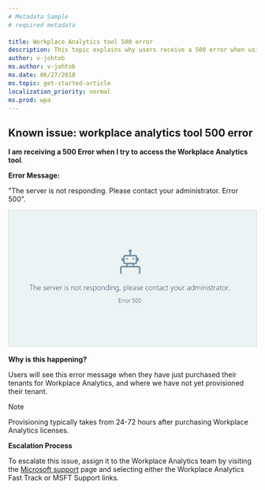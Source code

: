 ```yaml
---
# Metadata Sample
# required metadata

title: Workplace Analytics tool 500 error
description: This topic explains why users receive a 500 error when using the Workplace Analytics tool. 
author: v-johtob
ms.author: v-johtob
ms.date: 06/27/2018
ms.topic: get-started-article
localization_priority: normal 
ms.prod: wpa
---
```


## Known issue: workplace analytics tool 500 error

**I am receiving a 500 Error when I try to access the Workplace Analytics tool**.

**Error Message:** 

"The server is not responding. Please contact your administrator. Error 500".

 ![Workplace Analytics tool 500 error](../Images/Wpa-tool-500-error.png)


**Why is this happening?** 

Users will see this error message when they have just purchased their tenants for Workplace Analytics, and where we have not yet provisioned their tenant. 

> [!Note] 
> Provisioning typically takes from 24-72 hours after purchasing Workplace Analytics licenses. 

**Escalation Process** 

To escalate this issue, assign it to the Workplace Analytics team by visiting the [Microsoft support](https://docs.microsoft.com/en-us/workplace-analytics/overview/getting-support) page and selecting either the Workplace Analytics Fast Track or MSFT Support links.

